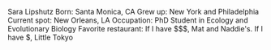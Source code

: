 Sara Lipshutz
Born: Santa Monica, CA
Grew up: New York and Philadelphia
Current spot: New Orleans, LA
Occupation: PhD Student in Ecology and Evolutionary Biology
Favorite restaurant: If I have $$$, Mat and Naddie's. If I have $, Little Tokyo

